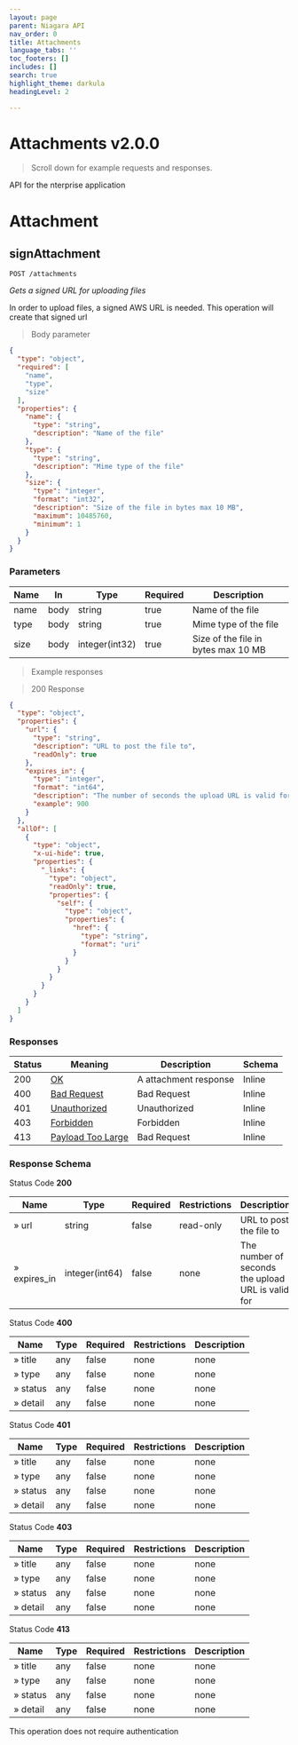 ```yaml
---
layout: page
parent: Niagara API
nav_order: 0
title: Attachments
language_tabs: ''
toc_footers: []
includes: []
search: true
highlight_theme: darkula
headingLevel: 2

---
```


<h1 id="attachments">Attachments v2.0.0</h1>

> Scroll down for example requests and responses.

API for the nterprise application

<h1 id="attachments-attachment">Attachment</h1>

## signAttachment

<a id="opIdsignAttachment"></a>

`POST /attachments`

*Gets a signed URL for uploading files*

In order to upload files, a signed AWS URL is needed. This operation will create that signed url

> Body parameter

```json
{
  "type": "object",
  "required": [
    "name",
    "type",
    "size"
  ],
  "properties": {
    "name": {
      "type": "string",
      "description": "Name of the file"
    },
    "type": {
      "type": "string",
      "description": "Mime type of the file"
    },
    "size": {
      "type": "integer",
      "format": "int32",
      "description": "Size of the file in bytes max 10 MB",
      "maximum": 10485760,
      "minimum": 1
    }
  }
}
```

<h3 id="signattachment-parameters">Parameters</h3>

|Name|In|Type|Required|Description|
|---|---|---|---|---|
|name|body|string|true|Name of the file|
|type|body|string|true|Mime type of the file|
|size|body|integer(int32)|true|Size of the file in bytes max 10 MB|

> Example responses

> 200 Response

```json
{
  "type": "object",
  "properties": {
    "url": {
      "type": "string",
      "description": "URL to post the file to",
      "readOnly": true
    },
    "expires_in": {
      "type": "integer",
      "format": "int64",
      "description": "The number of seconds the upload URL is valid for",
      "example": 900
    }
  },
  "allOf": [
    {
      "type": "object",
      "x-ui-hide": true,
      "properties": {
        "_links": {
          "type": "object",
          "readOnly": true,
          "properties": {
            "self": {
              "type": "object",
              "properties": {
                "href": {
                  "type": "string",
                  "format": "uri"
                }
              }
            }
          }
        }
      }
    }
  ]
}
```

<h3 id="signattachment-responses">Responses</h3>

|Status|Meaning|Description|Schema|
|---|---|---|---|
|200|[OK](https://tools.ietf.org/html/rfc7231#section-6.3.1)|A attachment response|Inline|
|400|[Bad Request](https://tools.ietf.org/html/rfc7231#section-6.5.1)|Bad Request|Inline|
|401|[Unauthorized](https://tools.ietf.org/html/rfc7235#section-3.1)|Unauthorized|Inline|
|403|[Forbidden](https://tools.ietf.org/html/rfc7231#section-6.5.3)|Forbidden|Inline|
|413|[Payload Too Large](https://tools.ietf.org/html/rfc7231#section-6.5.11)|Bad Request|Inline|

<h3 id="signattachment-responseschema">Response Schema</h3>

Status Code **200**

|Name|Type|Required|Restrictions|Description|
|---|---|---|---|---|
|» url|string|false|read-only|URL to post the file to|
|» expires_in|integer(int64)|false|none|The number of seconds the upload URL is valid for|

Status Code **400**

|Name|Type|Required|Restrictions|Description|
|---|---|---|---|---|
|» title|any|false|none|none|
|» type|any|false|none|none|
|» status|any|false|none|none|
|» detail|any|false|none|none|

Status Code **401**

|Name|Type|Required|Restrictions|Description|
|---|---|---|---|---|
|» title|any|false|none|none|
|» type|any|false|none|none|
|» status|any|false|none|none|
|» detail|any|false|none|none|

Status Code **403**

|Name|Type|Required|Restrictions|Description|
|---|---|---|---|---|
|» title|any|false|none|none|
|» type|any|false|none|none|
|» status|any|false|none|none|
|» detail|any|false|none|none|

Status Code **413**

|Name|Type|Required|Restrictions|Description|
|---|---|---|---|---|
|» title|any|false|none|none|
|» type|any|false|none|none|
|» status|any|false|none|none|
|» detail|any|false|none|none|

<aside class="success">
This operation does not require authentication
</aside>

